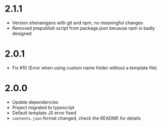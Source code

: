 # 2.1.1

- Version shenanigans with git and npm, no meaningful changes
- Removed prepublish script from package.json because npm is badly designed

# 2.0.1

- Fix #10 (Error when using custom name folder without a template file)

# 2.0.0

- Update dependencies
- Project migrated to typescript
- Default template JS error fixed
- `contents.json` format changed, check the README for details
